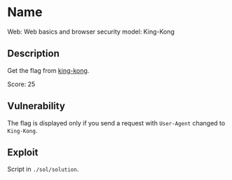 # Name

Web: Web basics and browser security model: King-Kong

## Description

Get the flag from [king-kong](http://141.85.224.118:8086/king-kong/).

Score: 25

## Vulnerability

The flag is displayed only if you send a request with `User-Agent` changed to `King-Kong`.

## Exploit

Script in `./sol/solution`.
